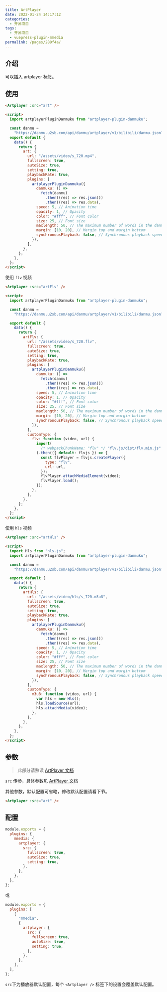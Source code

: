 ```yaml
---
title: ArtPlayer
date: 2022-01-24 14:17:12
categories:
  - 开源项目
tags:
  - 开源项目
  - vuepress-plugin-mmedia
permalink: /pages/289f4a/
---
```


## 介绍

可以插入 artplayer 标签。

## 使用

<Artplayer :src="art" />

```html
<Artplayer :src="art" />

<script>
  import artplayerPluginDanmuku from "artplayer-plugin-danmuku";

  const danmu =
    "https://danmu.u2sb.com/api/danmu/artplayer/v1/bilibili/danmu.json?cid=73636868";
  export default {
    data() {
      return {
        art: {
          url: "/assets/video/s_720.mp4",
          fullscreen: true,
          autoSize: true,
          setting: true,
          playbackRate: true,
          plugins: [
            artplayerPluginDanmuku({
              danmuku: () =>
                fetch(danmu)
                  .then((res) => res.json())
                  .then((res) => res.data),
              speed: 5, // Animation time
              opacity: 1, // Opacity
              color: "#fff", // Font color
              size: 25, // Font size
              maxlength: 50, // The maximum number of words in the danmu
              margin: [10, 20], // Margin top and margin bottom
              synchronousPlayback: false, // Synchronous playback speed
            }),
          ],
        },
      };
    },
  };
</script>
```

使用 `flv` 视频

<Artplayer :src="artFlv" />

```html
<Artplayer :src="artFlv" />

<script>
  import artplayerPluginDanmuku from "artplayer-plugin-danmuku";

  const danmu =
    "https://danmu.u2sb.com/api/danmu/artplayer/v1/bilibili/danmu.json?cid=73636868";

  export default {
    data() {
      return {
        artFlv: {
          url: "/assets/video/s_720.flv",
          fullscreen: true,
          autoSize: true,
          setting: true,
          playbackRate: true,
          plugins: [
            artplayerPluginDanmuku({
              danmuku: () =>
                fetch(danmu)
                  .then((res) => res.json())
                  .then((res) => res.data),
              speed: 5, // Animation time
              opacity: 1, // Opacity
              color: "#fff", // Font color
              size: 25, // Font size
              maxlength: 50, // The maximum number of words in the danmu
              margin: [10, 20], // Margin top and margin bottom
              synchronousPlayback: false, // Synchronous playback speed
            }),
          ],
          customType: {
            flv: function (video, url) {
              import(
                /* webpackChunkName: "flv" */ "flv.js/dist/flv.min.js"
              ).then(({ default: flvjs }) => {
                const flvPlayer = flvjs.createPlayer({
                  type: "flv",
                  url: url,
                });
                flvPlayer.attachMediaElement(video);
                flvPlayer.load();
              });
            },
          },
        },
      };
    },
  };
</script>
```

使用 `hls` 视频

<Artplayer :src="artHls" />

```html
<Artplayer :src="artHls" />

<script>
  import Hls from "hls.js";
  import artplayerPluginDanmuku from "artplayer-plugin-danmuku";

  const danmu =
    "https://danmu.u2sb.com/api/danmu/artplayer/v1/bilibili/danmu.json?cid=73636868";

  export default {
    data() {
      return {
        artHls: {
          url: "/assets/video/hls/s_720.m3u8",
          fullscreen: true,
          autoSize: true,
          setting: true,
          playbackRate: true,
          plugins: [
            artplayerPluginDanmuku({
              danmuku: () =>
                fetch(danmu)
                  .then((res) => res.json())
                  .then((res) => res.data),
              speed: 5, // Animation time
              opacity: 1, // Opacity
              color: "#fff", // Font color
              size: 25, // Font size
              maxlength: 50, // The maximum number of words in the danmu
              margin: [10, 20], // Margin top and margin bottom
              synchronousPlayback: false, // Synchronous playback speed
            }),
          ],
          customType: {
            m3u8: function (video, url) {
              var hls = new Hls();
              hls.loadSource(url);
              hls.attachMedia(video);
            },
          },
        },
      };
    },
  };
</script>
```

## 参数

> 此部分请熟读 [ArtPlayer 文档](https://artplayer.org/document/options)

`src` 传参，具体参数见 [ArtPlayer 文档](https://artplayer.org/document/options)

其他参数，默认配置可省略，修改默认配置请看下节。

```html
<Artplayer :src="art" />
```

## 配置

```js
module.exports = {
  plugins: {
    mmedia: {
      artplayer: {
        src: {
          fullscreen: true,
          autoSize: true,
          setting: true,
        },
      },
    },
  },
};
```

或

```js
module.exports = {
  plugins: [
    [
      "mmedia",
      {
        artplayer: {
          src: {
            fullscreen: true,
            autoSize: true,
            setting: true,
          },
        },
      },
    ],
  ],
};
```

`src`下为播放器默认配置，每个 `<Artplayer />` 标签下的设置会覆盖默认配置。

<script>
  import Hls from "hls.js";
  import artplayerPluginDanmuku from "artplayer-plugin-danmuku"

  const danmu = "https://danmu.u2sb.com/api/danmu/artplayer/v1/bilibili/danmu.json?cid=73636868";

  export default {
    data() {
      return {
        art: {
          url: "/assets/video/s_720.mp4",
          fullscreen: true,
          autoSize: true,
          setting: true,
          playbackRate: true,
          plugins: [
            artplayerPluginDanmuku({
            danmuku: () => fetch(danmu).then((res) => res.json()).then((res) => res.data),
            speed: 5, // Animation time
            opacity: 1, // Opacity
            color: '#fff', // Font color
            size: 25, // Font size
            maxlength: 50, // The maximum number of words in the danmu
            margin: [10, 20], // Margin top and margin bottom
            synchronousPlayback: false // Synchronous playback speed        
          })
          ]
        },
        artFlv: {
          url: "/assets/video/s_720.flv",
          fullscreen: true,
          autoSize: true,
          setting: true,
          playbackRate: true,
          plugins: [
            artplayerPluginDanmuku({
            danmuku: () => fetch(danmu).then((res) => res.json()).then((res) => res.data),
            speed: 5, // Animation time
            opacity: 1, // Opacity
            color: '#fff', // Font color
            size: 25, // Font size
            maxlength: 50, // The maximum number of words in the danmu
            margin: [10, 20], // Margin top and margin bottom
            synchronousPlayback: false // Synchronous playback speed        
          })
          ],
          customType: {
            flv: function (video, url) {
               import(/* webpackChunkName: "flv" */ "flv.js/dist/flv.min.js").then(
                ({ default: flvjs }) => {
                  const flvPlayer = flvjs.createPlayer({
                    type: "flv",
                    url: url,
                  });
                  flvPlayer.attachMediaElement(video);
                  flvPlayer.load();
                });              
            },
          },
        },
        artHls: {
          url: "/assets/video/hls/s_720.m3u8",
          fullscreen: true,
          autoSize: true,
          setting: true,
          playbackRate: true,
          plugins: [
            artplayerPluginDanmuku({
            danmuku: () => fetch(danmu).then((res) => res.json()).then((res) => res.data),
            speed: 5, // Animation time
            opacity: 1, // Opacity
            color: '#fff', // Font color
            size: 25, // Font size
            maxlength: 50, // The maximum number of words in the danmu
            margin: [10, 20], // Margin top and margin bottom
            synchronousPlayback: false // Synchronous playback speed        
          })
          ],
          customType: {
            m3u8: function (video, url) {
              var hls = new Hls();
              hls.loadSource(url);
              hls.attachMedia(video);
            },
          },
        },
      };
    }
  };
</script>
